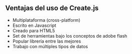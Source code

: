 ## Ventajas del uso de Create.js


* Multiplataforma (cross-platform)
* Escrito en Javascript
* Creado para HTML5
* Set de herramientas bajo los conceptos de adobe flash
* Popular librería entre las mejores
* Trabajo con múltiples tipos de datos
